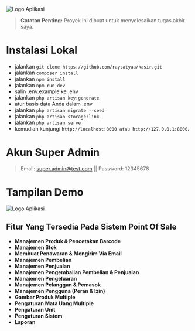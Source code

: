 <picture>

<source srcset="public/images/logo.png"  
            media="(prefers-color-scheme: dark)">
<img src="public/images/logo-dark.png" alt="Logo Aplikasi">
</picture>

> **Catatan Penting:** Proyek ini dibuat untuk menyelesaikan tugas akhir saya.

# Instalasi Lokal

-   jalankan `git clone https://github.com/raysatyaa/kasir.git`
-   jalankan `composer install `
-   jalankan `npm install`
-   jalankan `npm run dev`
-   salin .env.example ke .env
-   jalankan `php artisan key:generate`
-   atur basis data Anda dalam .env
-   jalankan `php artisan migrate --seed`
-   jalankan `php artisan storage:link`
-   jalankan `php artisan serve`
-   kemudian kunjungi `http://localhost:8000 atau http://127.0.0.1:8000`.

# Akun Super Admin

> Email: super.admin@test.com || Password: 12345678

# Tampilan Demo

<picture>
<source srcset="public/images/demo.png"  
            media="(prefers-color-scheme: dark)">
<img src="public/images/demo.png" alt="Logo Aplikasi">
</picture>

## Fitur Yang Tersedia Pada Sistem Point Of Sale

-   **Manajemen Produk & Pencetakan Barcode**
-   **Manajemen Stok**
-   **Membuat Penawaran & Mengirim Via Email**
-   **Manajemen Pembelian**
-   **Manajemen Penjualan**
-   **Manajemen Pengembalian Pembelian & Penjualan**
-   **Manajemen Pengeluaran**
-   **Manajemen Pelanggan & Pemasok**
-   **Manajemen Pengguna (Peran & Izin)**
-   **Gambar Produk Multiple**
-   **Pengaturan Mata Uang Multiple**
-   **Pengaturan Unit**
-   **Pengaturan Sistem**
-   **Laporan**
